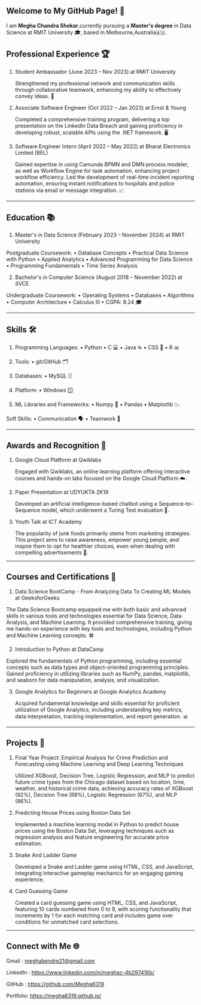 ## Welcome to My GitHub Page! 👋

I am **Megha Chandra Shekar**,currently pursuing a **Master's degree** in Data Science at RMIT University 🎓, based in Melbourne,Australia🇦🇺.

## 

## Professional Experience 🏆

1. Student Ambassador (June 2023 – Nov 2023) at RMIT University
   
   Strengthened my professional network and communication skills through collaborative teamwork, enhancing my ability to effectively convey ideas. 🤝

2. Associate Software Engineer (Oct 2022 – Jan 2023) at Ernst & Young
   
   Completed a comprehensive training program, delivering a top presentation on the LinkedIn Data Breach and gaining proficiency in developing robust, scalable APIs using the
   .NET framework. 🖥️

3. Software Engineer Intern (April 2022 – May 2022) at Bharat Electronics Limited (BEL)
   
   Gained expertise in using Camunda BPMN and DMN process modeler, as well as Workflow Engine for task automation, enhancing project workflow efficiency. Led the development of 
   real-time incident reporting automation, ensuring instant notifications to hospitals and police stations via email or message integration. 📈
_________________________________________________________________________________________________________________________________________________________________________________

## Education 📚

1. Master's in Data Science (February 2023 – November 2024) at RMIT University
   
Postgraduate Coursework:
• Database Concepts
• Practical Data Science with Python
• Applied Analytics
• Advanced Programming for Data Science
• Programming Fundamentals
• Time Series Analysis

2. Bachelor's in Computer Science (August 2018 – November 2022) at SVCE
   
Undergraduate Coursework:
• Operating Systems
• Databases
• Algorithms
• Computer Architecture
• Calculus III
• CGPA: 8.24 🎓
_________________________________________________________________________________________________________________________________________________________________________________

## Skills 🛠️

1. Programming Languages:
• Python 
• C 💻
• Java ☕
• CSS 🎨
• R 📊

2. Tools:
• git/GitHub 🗂️

3. Databases:
• MySQL 🗄️

4. Platform:
• Windows 🪟

5. ML Libraries and Frameworks:
• Numpy 🔢
• Pandas 
• Matplotlib 📉

Soft Skills:
• Communication 🗣️
• Teamwork 🤝

_________________________________________________________________________________________________________________________________________________________________________________

## Awards and Recognition 🏅

1. Google Cloud Platform at Qwiklabs
   
   Engaged with Qwiklabs, an online learning platform offering interactive courses and hands-on labs focused on the Google Cloud Platform ☁️.

2. Paper Presentation at UDYUKTA 2K19
 
   Developed an artificial intelligence-based chatbot using a Sequence-to-Sequence model, which underwent a Turing Test evaluation 🤖.
3. Youth Talk at ICT Academy
 
   The popularity of junk foods primarily stems from marketing strategies. This project aims to raise awareness, empower young people, and inspire them to opt for healthier
   choices, even when dealing with compelling advertisements 🌱.
________________________________________________________________________________________________________________________________________________________________________________

## Courses and Certifications 📜

1. Data Science BootCamp - From Analyzing Data To Creating ML Models at GeeksforGeeks
   
  The Data Science Bootcamp equipped me with both basic and advanced skills in various tools and technologies essential for Data Science, Data Analysis, and Machine Learning. 
  It provided comprehensive training, giving me hands-on experience with key tools and technologies, including Python and Machine Learning concepts. 🛠️

2. Introduction to Python at DataCamp

  Explored the fundamentals of Python programming, including essential concepts such as data types and object-oriented programming principles. Gained proficiency in utilizing 
  libraries such as NumPy, pandas, matplotlib, and seaborn for data manipulation, analysis, and visualization. 

3. Google Analytics for Beginners at Google Analytics Academy

   Acquired fundamental knowledge and skills essential for proficient utilization of Google Analytics, including understanding key metrics, data interpretation, tracking 
   implementation, and report generation. 📊

_________________________________________________________________________________________________________________________________________________________________________________

## Projects 🚀

1. Final Year Project: Empirical Analysis for Crime Prediction and Forecasting using Machine Learning and Deep Learning Techniques
   
   Utilized XGBoost, Decision Tree, Logistic Regression, and MLP to predict future crime types from the Chicago dataset based on location, time, weather, and historical crime
   data, achieving accuracy rates of XGBoost (92%), Decision Tree (89%), Logistic Regression (87%), and MLP (86%).

2. Predicting House Prices using Boston Data Set
   
    Implemented a machine learning model in Python to predict house prices using the Boston Data Set, leveraging techniques such as regression analysis and feature
    engineering for accurate price estimation.

3. Snake And Ladder Game
   
   Developed a Snake and Ladder game using HTML, CSS, and JavaScript, integrating interactive gameplay mechanics for an engaging gaming experience.

4. Card Guessing Game

   Created a card guessing game using HTML, CSS, and JavaScript, featuring 10 cards numbered from 0 to 9, with scoring functionality that increments by 1 for each matching 
   card  and includes game over conditions for unmatched card selections.
_________________________________________________________________________________________________________________________________________________________________________________

## Connect with Me 🌐

Gmail : meghabendre21@gmail.com

LinkedIn : https://www.linkedin.com/in/meghac-4b297416b/

GitHub :  https://github.com/Megha6319

Portfolio: https://megha6319.github.io/




